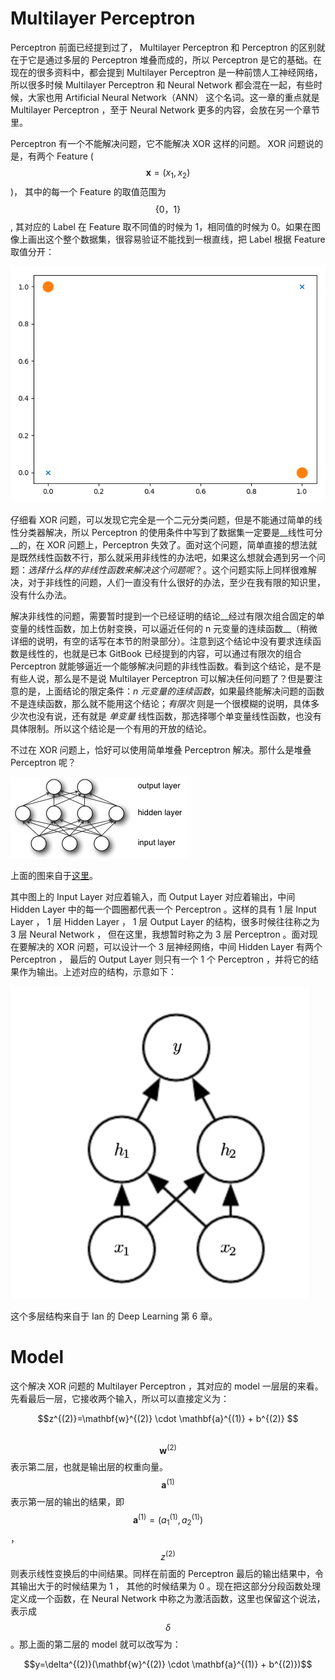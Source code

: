 # Multilayer Perceptron

Perceptron 前面已经提到过了， Multilayer Perceptron 和 Perceptron 的区别就在于它是通过多层的 Perceptron 堆叠而成的，所以 Perceptron 是它的基础。在现在的很多资料中，都会提到 Multilayer Perceptron 是一种前馈人工神经网络，所以很多时候 Multilayer Perceptron 和 Neural Network 都会混在一起，有些时候，大家也用 Artificial Neural Network（ANN） 这个名词。这一章的重点就是 Multilayer Perceptron ，至于 Neural Network 更多的内容，会放在另一个章节里。

Perceptron 有一个不能解决问题，它不能解决 XOR 这样的问题。 XOR 问题说的是，有两个 Feature ($$\mathbf{x} =(x_1,x_2)$$)， 其中的每一个 Feature 的取值范围为 $$\{0，1\}$$ , 其对应的 Label 在 Feature 取不同值的时候为 1，相同值的时候为 0。如果在图像上画出这个整个数据集，很容易验证不能找到一根直线，把 Label 根据 Feature 取值分开：

![f7.0.png](assets/f7.0.png)

仔细看 XOR 问题，可以发现它完全是一个二元分类问题，但是不能通过简单的线性分类器解决，所以 Perceptron 的使用条件中写到了数据集一定要是__线性可分__的，在 XOR 问题上，Perceptron 失效了。面对这个问题，简单直接的想法就是既然线性函数不行，那么就采用非线性的办法吧，如果这么想就会遇到另一个问题：_选择什么样的非线性函数来解决这个问题呢_？。这个问题实际上同样很难解决，对于非线性的问题，人们一直没有什么很好的办法，至少在我有限的知识里，没有什么办法。

解决非线性的问题，需要暂时提到一个已经证明的结论__经过有限次组合固定的单变量的线性函数，加上仿射变换，可以逼近任何的 n 元变量的连续函数__（稍微详细的说明，有空的话写在本节的附录部分）。注意到这个结论中没有要求连续函数是线性的，也就是已本 GitBook 已经提到的内容，可以通过有限次的组合 Perceptron 就能够逼近一个能够解决问题的非线性函数。看到这个结论，是不是有些人说，那么是不是说 Multilayer Perceptron 可以解决任何问题了？但是要注意的是，上面结论的限定条件：_n 元变量的连续函数_，如果最终能解决问题的函数不是连续函数，那么就不能用这个结论；_有限次_ 则是一个很模糊的说明，具体多少次也没有说，还有就是 _单变量_ 线性函数，那选择哪个单变量线性函数，也没有具体限制。所以这个结论是一个有用的开放的结论。

不过在 XOR 问题上，恰好可以使用简单堆叠 Perceptron 解决。那什么是堆叠 Perceptron 呢？

![f7.1.png](assets/f7.1.png)

上面的图来自于[这里](http://deeplearning.net/tutorial/mlp.html)。

其中图上的 Input Layer 对应着输入，而 Output Layer 对应着输出，中间 Hidden Layer 中的每一个圆圈都代表一个 Perceptron 。这样的具有 1 层 Input Layer ， 1 层 Hidden Layer ， 1 层 Output Layer 的结构，很多时候往往称之为 3 层 Neural Network ， 但在这里，我想暂时称之为 3 层 Perceptron 。面对现在要解决的 XOR 问题，可以设计一个 3 层神经网络，中间 Hidden Layer 有两个 Perceptron ， 最后的 Output Layer 则只有一个 1 个 Perceptron ，并将它的结果作为输出。上述对应的结构，示意如下：

![f7.2.png](assets/f7.2.png)

这个多层结构来自于 Ian 的 Deep Learning 第 6 章。

# Model

这个解决 XOR 问题的 Multilayer Perceptron ，其对应的 model 一层层的来看。先看最后一层，它接收两个输入，所以可以直接定义为：

<center> $$z^{(2)}=\mathbf{w}^{(2)} \cdot \mathbf{a}^{(1)} + b^{(2)} $$ </center><br/>

$$\mathbf{w}^{(2)}$$ 表示第二层，也就是输出层的权重向量。$$\mathbf{a}^{(1)}$$ 表示第一层的输出的结果，即 $$\mathbf{a}^{(1)} = (a^{(1)}_1,a^{(1)}_2 )$$，$$z^{(2)}$$ 则表示线性变换后的中间结果。同样在前面的 Perceptron 最后的输出结果中，令其输出大于的时候结果为 1 ， 其他的时候结果为 0 。现在把这部分分段函数处理定义成一个函数，在 Neural Network 中称之为激活函数，这里也保留这个说法，表示成 $$\delta$$ 。那上面的第二层的 model 就可以改写为：

<center> $$y=\delta^{(2)}(\mathbf{w}^{(2)} \cdot \mathbf{a}^{(1)} + b^{(2)})$$ </center><br/>
